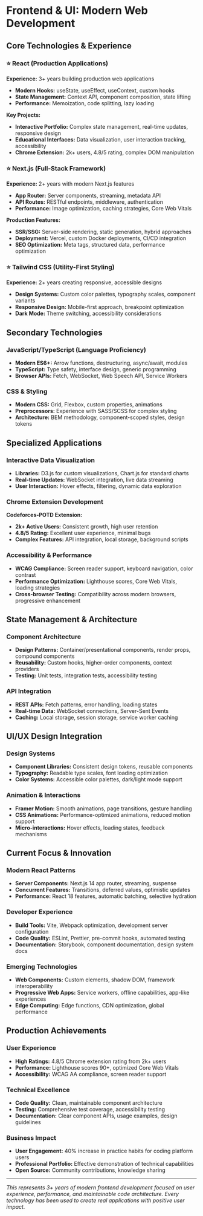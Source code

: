 # Frontend & UI: Modern Web Development

## Core Technologies & Experience

### ⭐ React (Production Applications)
**Experience:** 3+ years building production web applications
- **Modern Hooks:** useState, useEffect, useContext, custom hooks
- **State Management:** Context API, component composition, state lifting
- **Performance:** Memoization, code splitting, lazy loading

**Key Projects:**
- **Interactive Portfolio:** Complex state management, real-time updates, responsive design
- **Educational Interfaces:** Data visualization, user interaction tracking, accessibility
- **Chrome Extension:** 2k+ users, 4.8/5 rating, complex DOM manipulation

### ⭐ Next.js (Full-Stack Framework)
**Experience:** 2+ years with modern Next.js features
- **App Router:** Server components, streaming, metadata API
- **API Routes:** RESTful endpoints, middleware, authentication
- **Performance:** Image optimization, caching strategies, Core Web Vitals

**Production Features:**
- **SSR/SSG:** Server-side rendering, static generation, hybrid approaches
- **Deployment:** Vercel, custom Docker deployments, CI/CD integration
- **SEO Optimization:** Meta tags, structured data, performance optimization

### ⭐ Tailwind CSS (Utility-First Styling)
**Experience:** 2+ years creating responsive, accessible designs
- **Design Systems:** Custom color palettes, typography scales, component variants
- **Responsive Design:** Mobile-first approach, breakpoint optimization
- **Dark Mode:** Theme switching, accessibility considerations

## Secondary Technologies

### JavaScript/TypeScript (Language Proficiency)
- **Modern ES6+:** Arrow functions, destructuring, async/await, modules
- **TypeScript:** Type safety, interface design, generic programming
- **Browser APIs:** Fetch, WebSocket, Web Speech API, Service Workers

### CSS & Styling
- **Modern CSS:** Grid, Flexbox, custom properties, animations
- **Preprocessors:** Experience with SASS/SCSS for complex styling
- **Architecture:** BEM methodology, component-scoped styles, design tokens

## Specialized Applications

### Interactive Data Visualization
- **Libraries:** D3.js for custom visualizations, Chart.js for standard charts
- **Real-time Updates:** WebSocket integration, live data streaming
- **User Interaction:** Hover effects, filtering, dynamic data exploration

### Chrome Extension Development
**Codeforces-POTD Extension:**
- **2k+ Active Users:** Consistent growth, high user retention
- **4.8/5 Rating:** Excellent user experience, minimal bugs
- **Complex Features:** API integration, local storage, background scripts

### Accessibility & Performance
- **WCAG Compliance:** Screen reader support, keyboard navigation, color contrast
- **Performance Optimization:** Lighthouse scores, Core Web Vitals, loading strategies
- **Cross-browser Testing:** Compatibility across modern browsers, progressive enhancement

## State Management & Architecture

### Component Architecture
- **Design Patterns:** Container/presentational components, render props, compound components
- **Reusability:** Custom hooks, higher-order components, context providers
- **Testing:** Unit tests, integration tests, accessibility testing

### API Integration
- **REST APIs:** Fetch patterns, error handling, loading states
- **Real-time Data:** WebSocket connections, Server-Sent Events
- **Caching:** Local storage, session storage, service worker caching

## UI/UX Design Integration

### Design Systems
- **Component Libraries:** Consistent design tokens, reusable components
- **Typography:** Readable type scales, font loading optimization
- **Color Systems:** Accessible color palettes, dark/light mode support

### Animation & Interactions
- **Framer Motion:** Smooth animations, page transitions, gesture handling
- **CSS Animations:** Performance-optimized animations, reduced motion support
- **Micro-interactions:** Hover effects, loading states, feedback mechanisms

## Current Focus & Innovation

### Modern React Patterns
- **Server Components:** Next.js 14 app router, streaming, suspense
- **Concurrent Features:** Transitions, deferred values, optimistic updates
- **Performance:** React 18 features, automatic batching, selective hydration

### Developer Experience
- **Build Tools:** Vite, Webpack optimization, development server configuration
- **Code Quality:** ESLint, Prettier, pre-commit hooks, automated testing
- **Documentation:** Storybook, component documentation, design system docs

### Emerging Technologies
- **Web Components:** Custom elements, shadow DOM, framework interoperability
- **Progressive Web Apps:** Service workers, offline capabilities, app-like experiences
- **Edge Computing:** Edge functions, CDN optimization, global performance

## Production Achievements

### User Experience
- **High Ratings:** 4.8/5 Chrome extension rating from 2k+ users
- **Performance:** Lighthouse scores 90+, optimized Core Web Vitals
- **Accessibility:** WCAG AA compliance, screen reader support

### Technical Excellence
- **Code Quality:** Clean, maintainable component architecture
- **Testing:** Comprehensive test coverage, accessibility testing
- **Documentation:** Clear component APIs, usage examples, design guidelines

### Business Impact
- **User Engagement:** 40% increase in practice habits for coding platform users
- **Professional Portfolio:** Effective demonstration of technical capabilities
- **Open Source:** Community contributions, knowledge sharing

---

*This represents 3+ years of modern frontend development focused on user experience, performance, and maintainable code architecture. Every technology has been used to create real applications with positive user impact.*